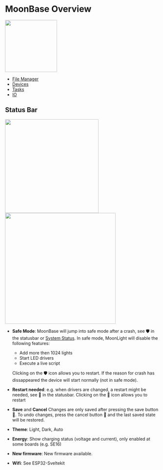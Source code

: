 # MoonBase Overview

<img width="170" src="https://github.com/user-attachments/assets/87ed3c78-7a4e-4331-b453-47762cce64fa" />

* [File Manager](https://moonmodules.org/MoonLight/moonbase/filemanager/)
* [Devices](https://moonmodules.org/MoonLight/moonbase/module/devices/)
* [Tasks](https://moonmodules.org/MoonLight/moonbase/module/tasks/)
* [IO](https://moonmodules.org/MoonLight/moonbase/module/input/output/)

## Status Bar

<img width="306" src="https://github.com/user-attachments/assets/5568bcdf-8d12-430e-9801-3c851f4204b5" />
<img width="362" src="https://github.com/user-attachments/assets/2379c5c4-0b85-4810-aac3-d4e6c650a12b" />

* **Safe Mode**: MoonBase will jump into safe mode after a crash, see 🛡️ in the statusbar or [System Status](https://moonmodules.org/MoonLight/system/status/). In safe mode, MoonLight will disable the following features:
    * Add more then 1024 lights
    * Start LED drivers
    * Execute a live script

    Clicking on the 🛡️ icon allows you to restart. If the reason for crash has dissappeared the device will start normally (not in safe mode).

* **Restart needed**: e.g. when drivers are changed, a restart might be needed, see 🔄 in the statusbar. Clicking on the 🔄 icon allows you to restart

* **Save** and **Cancel** Changes are only saved after pressing the save button 💾. To undo changes, press the cancel button 🚫 and the last saved state will be restored.

* **Theme**: Light, Dark, Auto

* **Energy**: Show charging status (voltage and current), only enabled at some boards (e.g. SE16)

* **New firmware**: New firmware available.
  
* **Wifi**: See ESP32-Sveltekit

